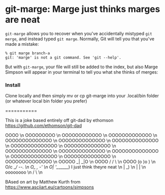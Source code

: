 git-marge: Marge just thinks marges are neat
=======

`git-marge` allows you to recover when you've accidentally mistyped `git merge`,
and instead typed `git marge`.  Normally, Git will tell you that you've made
a mistake:

```
% git marge branch-a
git: 'marge' is not a git command. See 'git --help'.
```

But with `git-marge`, your file will still be added to the index, but also Marge Simpson will appear in your terminal to tell you what she thinks of merges:


### Install
Clone locally and then simply mv or cp git-marge into your .local/bin folder (or whatever local bin folder you prefer)

===========

This is a joke based entirely off git-dad by ethomson
https://github.com/ethomson/git-dad


   OOOO \n 
 OOOOOOOOO \n
OOOOOOOOOOOO \n
OOOOOOOOOOOOO \n
OOOOOOOOOOOOOO \n
OOOOOOOOOOOOOO \n
 OOOOOOOOOOOOOO \n
 OOOOOOOOOOOOOO \n
 OOOOOOOOOOOOOO \n
  OOOOOOOOOOOOOO \n
  OOOOOOOOOOOOOO \n
  OOOOOOOOOOOOOO \n
  OOOOOOOOOOOOOO \n
   OOOOOOOOOOOOOO \n
   OOOOOOOOOOOOOO \n
   OOOOO \_| \_|O \n
   OOOO \/  \/  \ \n
   OOOO (o   )o  ) \n
   O/c   \__/ --. \n
   O\_   ,     -' \n
    O|  '\_______)  I just think theyre neat \n
     |       _) \n
     |      | \n
     oooooooo \n
    /        \ \n

BAsed on art by Matthew Kurth
from https://www.asciiart.eu/cartoons/simpsons